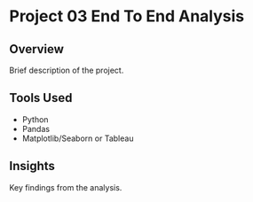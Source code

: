 # Project 03 End To End Analysis

## Overview
Brief description of the project.

## Tools Used
- Python
- Pandas
- Matplotlib/Seaborn or Tableau

## Insights
Key findings from the analysis.
